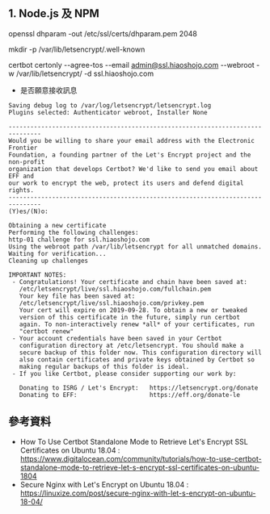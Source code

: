 ## 1. Node.js 及 NPM


openssl dhparam -out /etc/ssl/certs/dhparam.pem 2048

mkdir -p /var/lib/letsencrypt/.well-known



certbot certonly --agree-tos --email admin@ssl.hiaoshojo.com --webroot -w /var/lib/letsencrypt/ -d ssl.hiaoshojo.com



- 是否願意接收訊息
```
Saving debug log to /var/log/letsencrypt/letsencrypt.log
Plugins selected: Authenticator webroot, Installer None

-------------------------------------------------------------------------------
Would you be willing to share your email address with the Electronic Frontier
Foundation, a founding partner of the Let's Encrypt project and the non-profit
organization that develops Certbot? We'd like to send you email about EFF and
our work to encrypt the web, protect its users and defend digital rights.
-------------------------------------------------------------------------------
(Y)es/(N)o:
```

```
Obtaining a new certificate
Performing the following challenges:
http-01 challenge for ssl.hiaoshojo.com
Using the webroot path /var/lib/letsencrypt for all unmatched domains.
Waiting for verification...
Cleaning up challenges

IMPORTANT NOTES:
 - Congratulations! Your certificate and chain have been saved at:
   /etc/letsencrypt/live/ssl.hiaoshojo.com/fullchain.pem
   Your key file has been saved at:
   /etc/letsencrypt/live/ssl.hiaoshojo.com/privkey.pem
   Your cert will expire on 2019-09-28. To obtain a new or tweaked
   version of this certificate in the future, simply run certbot
   again. To non-interactively renew *all* of your certificates, run
   "certbot renew"
 - Your account credentials have been saved in your Certbot
   configuration directory at /etc/letsencrypt. You should make a
   secure backup of this folder now. This configuration directory will
   also contain certificates and private keys obtained by Certbot so
   making regular backups of this folder is ideal.
 - If you like Certbot, please consider supporting our work by:

   Donating to ISRG / Let's Encrypt:   https://letsencrypt.org/donate
   Donating to EFF:                    https://eff.org/donate-le
```




## 參考資料
- How To Use Certbot Standalone Mode to Retrieve Let's Encrypt SSL Certificates on Ubuntu 18.04 : https://www.digitalocean.com/community/tutorials/how-to-use-certbot-standalone-mode-to-retrieve-let-s-encrypt-ssl-certificates-on-ubuntu-1804
- Secure Nginx with Let's Encrypt on Ubuntu 18.04 : https://linuxize.com/post/secure-nginx-with-let-s-encrypt-on-ubuntu-18-04/

